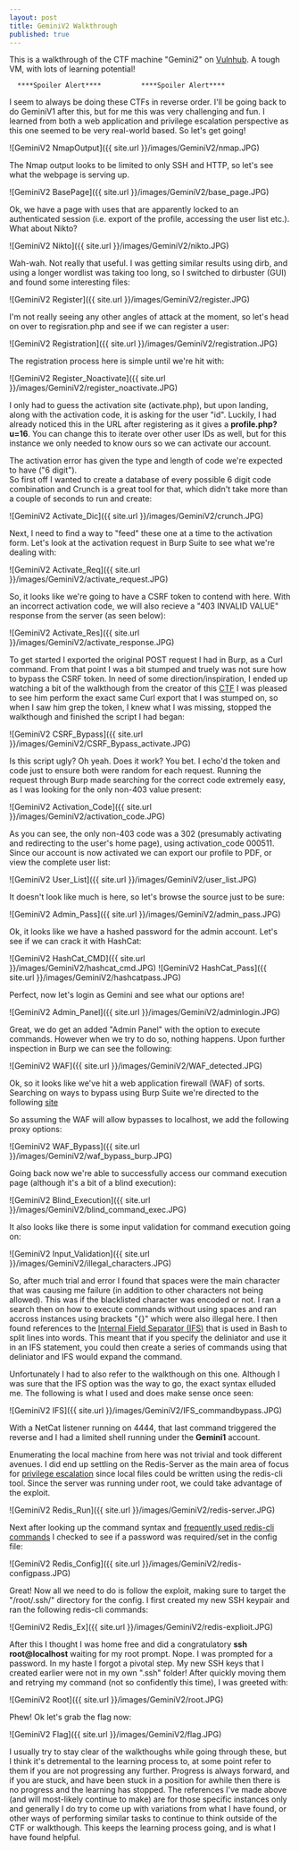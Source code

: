 ```yaml
---
layout: post
title: GeminiV2 Walkthrough
published: true
---
```

This is a walkthrough of the CTF machine "Gemini2" on [Vulnhub](https://www.vulnhub.com/entry/gemini-inc-2,234/). A tough VM, with lots of learning potential!


 
      ****Spoiler Alert****          ****Spoiler Alert****



I seem to always be doing these CTFs in reverse order. I'll be going back to do GeminiV1 after this, but for me this was very challenging and fun. I learned from both a web application and privilege escalation perspective as this one seemed to be very real-world based. So let's get going!


![GeminiV2 NmapOutput]({{ site.url }}/images/GeminiV2/nmap.JPG)

The Nmap output looks to be limited to only SSH and HTTP, so let's see what the webpage is serving up.

![GeminiV2 BasePage]({{ site.url }}/images/GeminiV2/base_page.JPG)

Ok, we have a page with uses that are apparently locked to an authenticated session (i.e. export of the profile, accessing the user list etc.). What about Nikto?

![GeminiV2 Nikto]({{ site.url }}/images/GeminiV2/nikto.JPG)

Wah-wah. Not really that useful. I was getting similar results using dirb, and using a longer wordlist was taking too long, so I switched to dirbuster (GUI) and found some interesting files:

![GeminiV2 Register]({{ site.url }}/images/GeminiV2/register.JPG)  

I'm not really seeing any other angles of attack at the moment, so let's head on over to regisration.php and see if we can register a user:

![GeminiV2 Registration]({{ site.url }}/images/GeminiV2/registration.JPG) 

The registration process here is simple until we're hit with:

![GeminiV2 Register_Noactivate]({{ site.url }}/images/GeminiV2/register_noactivate.JPG)

I only had to guess the activation site (activate.php), but upon landing, along with the activation code, it is asking for the user "id". Luckily, I had already noticed this in the URL after registering as it gives a __profile.php?u=16__. You can change this to iterate over other user IDs as well, but for this instance we only needed to know ours so we can activate our account.

The activation error has given the type and length of code we're expected to have ("6 digit").  
So first off I wanted to create a database of every possible 6 digit code combination and Crunch is a great tool for that, which didn't take more than a couple of seconds to run and create:

![GeminiV2 Activate_Dic]({{ site.url }}/images/GeminiV2/crunch.JPG)

Next, I need to find a way to "feed" these one at a time to the activation form. Let's look at the activation request in Burp Suite to see what we're dealing with:

![GeminiV2 Activate_Req]({{ site.url }}/images/GeminiV2/activate_request.JPG)

So, it looks like we're going to have a CSRF token to contend with here. With an incorrect activation code, we will also recieve a "403 INVALID VALUE" response from the server (as seen below):

![GeminiV2 Activate_Res]({{ site.url }}/images/GeminiV2/activate_response.JPG)

To get started I exported the original POST request I had in Burp, as a Curl command. From that point I was a bit stumped and truely was not sure how to bypass the CSRF token. In need of some direction/inspiration, I ended up watching a bit of the walkthough from the creator of this [CTF](https://scriptkidd1e.wordpress.com/geminiinc-v2-virtual-machine-walkthrough/) I was pleased to see him perform the exact same Curl export that I was stumped on, so when I saw him grep the token, I knew what I was missing, stopped the walkthough and finished the script I had began:

![GeminiV2 CSRF_Bypass]({{ site.url }}/images/GeminiV2/CSRF_Bypass_activate.JPG)  

Is this script ugly? Oh yeah. Does it work? You bet. I echo'd the token and code just to ensure both were random for each request. Running the request through Burp made searching for the correct code extremely easy, as I was looking for the only non-403 value present:

![GeminiV2 Activation_Code]({{ site.url }}/images/GeminiV2/activation_code.JPG)  

As you can see, the only non-403 code was a 302 (presumably activating and redirecting to the user's home page), using activation_code 000511. 
Since our account is now activated we can export our profile to PDF, or view the complete user list:

![GeminiV2 User_List]({{ site.url }}/images/GeminiV2/user_list.JPG) 

It doesn't look like much is here, so let's browse the source just to be sure:

![GeminiV2 Admin_Pass]({{ site.url }}/images/GeminiV2/admin_pass.JPG)

Ok, it looks like we have a hashed password for the admin account. Let's see if we can crack it with HashCat:

![GeminiV2 HashCat_CMD]({{ site.url }}/images/GeminiV2/hashcat_cmd.JPG)
![GeminiV2 HashCat_Pass]({{ site.url }}/images/GeminiV2/hashcatpass.JPG)

Perfect, now let's login as Gemini and see what our options are!

![GeminiV2 Admin_Panel]({{ site.url }}/images/GeminiV2/adminlogin.JPG)

Great, we do get an added "Admin Panel" with the option to execute commands. However when we try to do so, nothing happens. Upon further inspection in Burp we can see the following:

![GeminiV2 WAF]({{ site.url }}/images/GeminiV2/WAF_detected.JPG)

Ok, so it looks like we've hit a web application firewall (WAF) of sorts. Searching on ways to bypass using Burp Suite we're directed to the following [site](https://portswigger.net/bappstore/ae2611da3bbc4687953a1f4ba6a4e04c)

So assuming the WAF will allow bypasses to localhost, we add the following proxy options:

![GeminiV2 WAF_Bypass]({{ site.url }}/images/GeminiV2/waf_bypass_burp.JPG)

Going back now we're able to successfully access our command execution page (although it's a bit of a blind execution):

![GeminiV2 Blind_Execution]({{ site.url }}/images/GeminiV2/blind_command_exec.JPG)

It also looks like there is some input validation for command execution going on:

![GeminiV2 Input_Validation]({{ site.url }}/images/GeminiV2/illegal_characters.JPG)

So, after much trial and error I found that spaces were the main character that was causing me failure (in addition to other characters not being allowed). This was if the blacklisted character was encoded or not. I ran a search then on how to execute commands without using spaces and ran accross instances using brackets "{}" which were also illegal here. I then found references to the [Internal Field Separator (IFS)](https://bash.cyberciti.biz/guide/$IFS) that is used in Bash to split lines into words. This meant that if you specify the deliniator and use it in an IFS statement, you could then create a series of commands using that deliniator and IFS would expand the command. 

Unfortunately I had to also refer to the walkthough on this one. Although I was sure that the IFS option was the way to go, the exact syntax elluded me. The following is what I used and does make sense once seen:


![GeminiV2 IFS]({{ site.url }}/images/GeminiV2/IFS_commandbypass.JPG)

With a NetCat listener running on 4444, that last command triggered the reverse and I had a limited shell running under the __Gemini1__ account.

Enumerating the local machine from here was not trivial and took different avenues. I did end up settling on the Redis-Server as the main area of focus for [privilege escalation](https://packetstormsecurity.com/files/134200/Redis-Remote-Command-Execution.html) since local files could be written using the redis-cli tool. Since the server was running under root, we could take advantage of the exploit.

![GeminiV2 Redis_Run]({{ site.url }}/images/GeminiV2/redis-server.JPG)

Next after looking up the command syntax and [frequently used redis-cli commands](https://www.objectrocket.com/blog/how-to/top-10-redis-cli-commands/) I checked to see if a password was required/set in the config file:

![GeminiV2 Redis_Config]({{ site.url }}/images/GeminiV2/redis-configpass.JPG)

Great! Now all we need to do is follow the exploit, making sure to target the "/root/.ssh/" directory for the config. I first created my new SSH keypair and ran the following redis-cli commands:

![GeminiV2 Redis_Ex]({{ site.url }}/images/GeminiV2/redis-explioit.JPG)

After this I thought I was home free and did a congratulatory __ssh root@localhost__ waiting for my root prompt. Nope. I was prompted for a password. In my haste I forgot a pivotal step. My new SSH keys that I created earlier were not in my own ".ssh" folder! After quickly moving them and retrying my command (not so confidently this time), I was greeted with:

![GeminiV2 Root]({{ site.url }}/images/GeminiV2/root.JPG)

Phew! Ok let's grab the flag now:

![GeminiV2 Flag]({{ site.url }}/images/GeminiV2/flag.JPG)

I usually try to stay clear of the walkthoughs while going through these, but I think it's detremental to the learning process to, at some point refer to them if you are not progressing any further. Progress is always forward, and if you are stuck, and have been stuck in a position for awhile then there is no progress and the learning has stopped. The references I've made above (and will most-likely continue to make) are for those specific instances only and generally I do try to come up with variations from what I have found, or other ways of performing similar tasks to continue to think outside of the CTF or walkthough. This keeps the learning process going, and is what I have found helpful.
